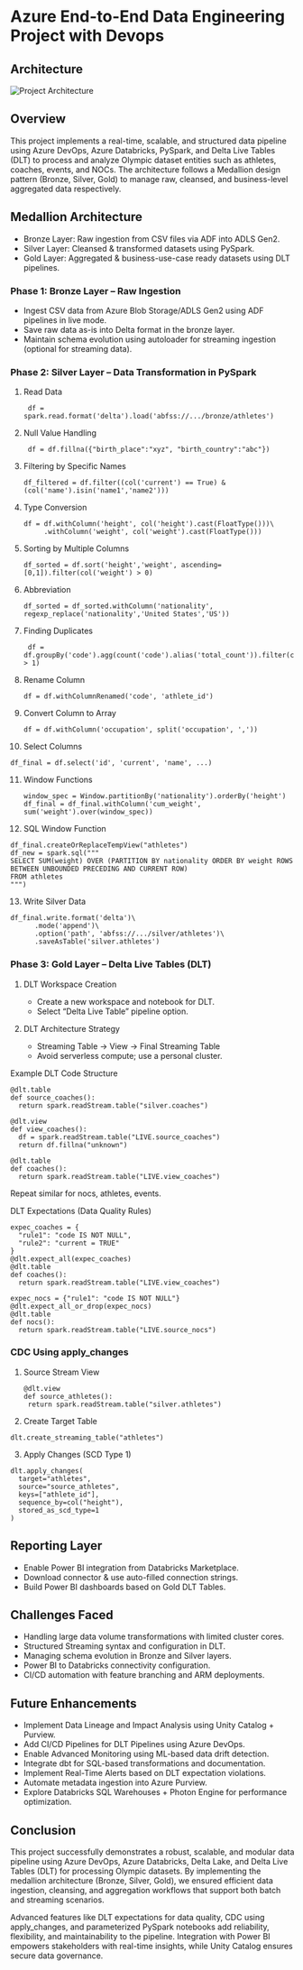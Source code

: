 # Azure End-to-End Data Engineering Project with Devops

## Architecture

![Project Architecture](Architecture.jpg)

## Overview
This project implements a real-time, scalable, and structured data pipeline using Azure DevOps, Azure Databricks, PySpark, and Delta Live Tables (DLT) to process and analyze Olympic dataset entities such as athletes, coaches, events, and NOCs. The architecture follows a Medallion design pattern (Bronze, Silver, Gold) to manage raw, cleansed, and business-level aggregated data respectively.

## Medallion Architecture

  * Bronze Layer: Raw ingestion from CSV files via ADF into ADLS Gen2.
  * Silver Layer: Cleansed & transformed datasets using PySpark.
  * Gold Layer: Aggregated & business-use-case ready datasets using DLT pipelines.

### Phase 1: Bronze Layer – Raw Ingestion

  * Ingest CSV data from Azure Blob Storage/ADLS Gen2 using ADF pipelines in live mode.
  * Save raw data as-is into Delta format in the bronze layer.
  * Maintain schema evolution using autoloader for streaming ingestion (optional for streaming data).

### Phase 2: Silver Layer – Data Transformation in PySpark

1. Read Data

   ```
    df = spark.read.format('delta').load('abfss://.../bronze/athletes')
   ```

2. Null Value Handling

   ```
    df = df.fillna({"birth_place":"xyz", "birth_country":"abc"})
   ```
   
3. Filtering by Specific Names

    ```
    df_filtered = df.filter((col('current') == True) & (col('name').isin('name1','name2')))
    ```

4. Type Conversion

    ```
    df = df.withColumn('height', col('height').cast(FloatType()))\
         .withColumn('weight', col('weight').cast(FloatType()))
    ```

5. Sorting by Multiple Columns

    ```
    df_sorted = df.sort('height','weight', ascending=[0,1]).filter(col('weight') > 0)
    ```

6. Abbreviation

    ```
    df_sorted = df_sorted.withColumn('nationality', regexp_replace('nationality','United States','US'))
    ```

7. Finding Duplicates

   ```
    df = df.groupBy('code').agg(count('code').alias('total_count')).filter(col('total_count') > 1)
   ```

8. Rename Column

   ```
   df = df.withColumnRenamed('code', 'athlete_id')
   ```
   
9. Convert Column to Array

   ```
   df = df.withColumn('occupation', split('occupation', ','))
   ```
   
10. Select Columns

   ```
   df_final = df.select('id', 'current', 'name', ...)
   ```
   
11. Window Functions
  
    ```
    window_spec = Window.partitionBy('nationality').orderBy('height')
    df_final = df_final.withColumn('cum_weight', sum('weight').over(window_spec))
    ```
    
12. SQL Window Function

  ```
  df_final.createOrReplaceTempView("athletes")
  df_new = spark.sql("""
  SELECT SUM(weight) OVER (PARTITION BY nationality ORDER BY weight ROWS BETWEEN UNBOUNDED PRECEDING AND CURRENT ROW) 
  FROM athletes
  """)
  ```

13. Write Silver Data
  
  ```
  df_final.write.format('delta')\
        .mode('append')\
        .option('path', 'abfss://.../silver/athletes')\
        .saveAsTable('silver.athletes')
  ```

### Phase 3: Gold Layer – Delta Live Tables (DLT)

  1. DLT Workspace Creation
     * Create a new workspace and notebook for DLT.
     * Select “Delta Live Table” pipeline option.

  2. DLT Architecture Strategy
     * Streaming Table → View → Final Streaming Table
     * Avoid serverless compute; use a personal cluster.


Example DLT Code Structure
  ```
  @dlt.table
  def source_coaches():
    return spark.readStream.table("silver.coaches")

  @dlt.view
  def view_coaches():
    df = spark.readStream.table("LIVE.source_coaches")
    return df.fillna("unknown")

  @dlt.table
  def coaches():
    return spark.readStream.table("LIVE.view_coaches")
  ```

Repeat similar for nocs, athletes, events.


DLT Expectations (Data Quality Rules)

  ```
  expec_coaches = {
    "rule1": "code IS NOT NULL",
    "rule2": "current = TRUE"
  }
  @dlt.expect_all(expec_coaches)
  @dlt.table
  def coaches():
    return spark.readStream.table("LIVE.view_coaches")

  expec_nocs = {"rule1": "code IS NOT NULL"}
  @dlt.expect_all_or_drop(expec_nocs)
  @dlt.table
  def nocs():
    return spark.readStream.table("LIVE.source_nocs")
  ```

### CDC Using apply_changes

1. Source Stream View

   ```
   @dlt.view
   def source_athletes():
    return spark.readStream.table("silver.athletes")

2. Create Target Table

  ```
  dlt.create_streaming_table("athletes")
  ```

3. Apply Changes (SCD Type 1)

  ```
  dlt.apply_changes(
    target="athletes",
    source="source_athletes",
    keys=["athlete_id"],
    sequence_by=col("height"),
    stored_as_scd_type=1
  )
  ```

## Reporting Layer

  * Enable Power BI integration from Databricks Marketplace.
  * Download connector & use auto-filled connection strings.
  * Build Power BI dashboards based on Gold DLT Tables.

## Challenges Faced

  * Handling large data volume transformations with limited cluster cores.
  * Structured Streaming syntax and configuration in DLT.
  * Managing schema evolution in Bronze and Silver layers.
  * Power BI to Databricks connectivity configuration.
  * CI/CD automation with feature branching and ARM deployments.

## Future Enhancements

  * Implement Data Lineage and Impact Analysis using Unity Catalog + Purview.
  * Add CI/CD Pipelines for DLT Pipelines using Azure DevOps.
  * Enable Advanced Monitoring using ML-based data drift detection.
  * Integrate dbt for SQL-based transformations and documentation.
  * Implement Real-Time Alerts based on DLT expectation violations.
  * Automate metadata ingestion into Azure Purview.
  * Explore Databricks SQL Warehouses + Photon Engine for performance optimization.

## Conclusion 

This project successfully demonstrates a robust, scalable, and modular data pipeline using Azure DevOps, Azure Databricks, Delta Lake, and Delta Live Tables (DLT) for processing Olympic datasets. By implementing the medallion architecture (Bronze, Silver, Gold), we ensured efficient data ingestion, cleansing, and aggregation workflows that support both batch and streaming scenarios.

Advanced features like DLT expectations for data quality, CDC using apply_changes, and parameterized PySpark notebooks add reliability, flexibility, and maintainability to the pipeline. Integration with Power BI empowers stakeholders with real-time insights, while Unity Catalog ensures secure data governance.





















